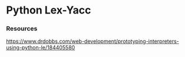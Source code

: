 
# Python Lex-Yacc

### Resources
https://www.drdobbs.com/web-development/prototyping-interpreters-using-python-le/184405580
